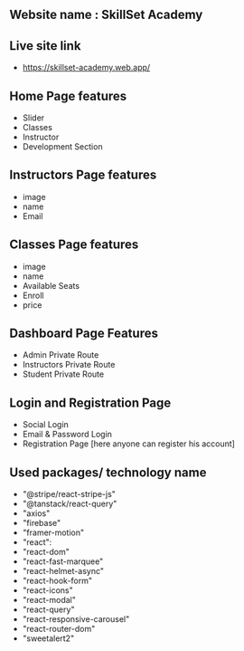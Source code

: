 

## Website name : SkillSet Academy


## Live site link
- https://skillset-academy.web.app/ 

## Home Page features
- Slider
- Classes
- Instructor
- Development Section

## Instructors Page features
- image
- name
- Email

## Classes Page features
- image
- name
- Available Seats
- Enroll
- price

## Dashboard Page Features
- Admin Private Route
- Instructors Private Route
- Student Private Route

## Login and Registration Page
- Social Login
- Email & Password Login
- Registration Page [here anyone can register his account]

## Used packages/ technology name
- "@stripe/react-stripe-js"
- "@tanstack/react-query"
- "axios"
- "firebase"
- "framer-motion"     
- "react": 
- "react-dom"
- "react-fast-marquee"    
- "react-helmet-async"
- "react-hook-form"
- "react-icons"     
- "react-modal"
- "react-query"
- "react-responsive-carousel"
- "react-router-dom"    
- "sweetalert2"
        
